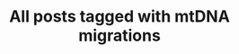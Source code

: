 ---
layout: tag
title: "All posts tagged with mtDNA migrations"
permalink: /weblog/tags/mtdna-migrations/
taxonomy: mtDNA migrations
---